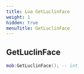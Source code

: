 ```yaml
---
title: Lua GetLuclinFace
weight: 1
hidden: true
menuTitle: GetLuclinFace
---
```

## GetLuclinFace
```lua
mob:GetLuclinFace(); -- int
```